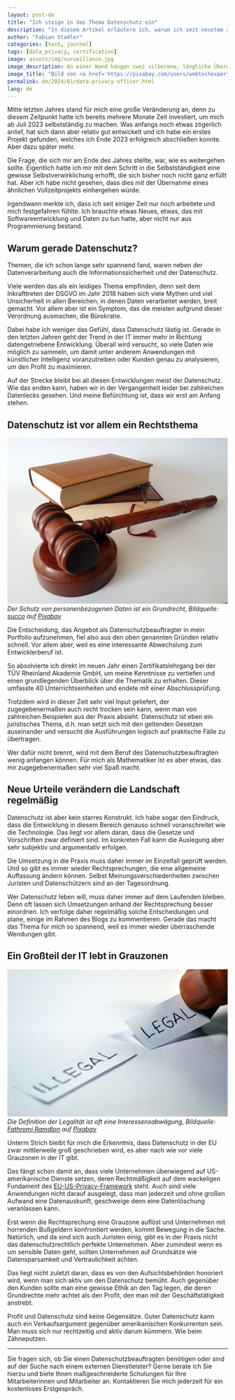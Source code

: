 ```yaml
---
layout: post-de
title: "Ich steige in das Thema Datenschutz ein"
description: "In diesem Artikel erläutere ich, warum ich seit neustem auch als Datenschutzbeauftragter tätig bin und warum ich das Thema wichtig finde."
author: "Fabian Stadler"
categories: [tech, journal]
tags: [data_privacy, certification]
image: assets/img/surveillance.jpg
image_description: An einer Wand hängen zwei silberene, längliche Überwachungskameras, die über Rohre und Kabel mit zwei Stromboxen dahinter verbunden sind. Die erste Kamera ist leicht nach unten rechts geneigt, die zweite Kamera ist etwas höher geneigt, zeigt aber auch nach rechts. Die Wand ist zum größten Teil mit grauem Putz verputzt. Lediglich die Oberkante des Bilds zeigt graue Mauersteine.
image_title: "Bild von <a href='https://pixabay.com/users/webtechexperts-10518280/?utm_source=link-attribution&utm_medium=referral&utm_campaign=image&utm_content=7267551'>Joseph Mucira</a> auf <a href='https://pixabay.com//?utm_source=link-attribution&utm_medium=referral&utm_campaign=image&utm_content=7267551'>Pixabay</a>"
permalink: de/2024/01/data-privacy-officer.html
lang: de
---
```


Mitte letzten Jahres stand für mich eine große Veränderung an, denn zu diesem Zeitpunkt hatte ich bereits mehrere Monate Zeit investiert, um mich ab Juli 2023 selbstständig zu machen. Was anfangs noch etwas zögerlich anlief, hat sich dann aber relativ gut entwickelt und ich habe ein erstes Projekt gefunden, welches ich Ende 2023 erfolgreich abschließen konnte. Aber dazu später mehr.

Die Frage, die sich mir am Ende des Jahres stellte, war, wie es weitergehen sollte. Eigentlich hatte ich mir mit dem Schritt in die Selbstständigkeit eine gewisse Selbstverwirklichung erhofft, die sich bisher noch nicht ganz erfüllt hat. Aber ich habe nicht gesehen, dass dies mit der Übernahme eines ähnlichen Vollzeitprojekts einhergehen würde.

Irgendwann merkte ich, dass ich seit einiger Zeit nur noch arbeitete und mich festgefahren fühlte. Ich brauchte etwas Neues, etwas, das mit Softwareentwicklung und Daten zu tun hatte, aber nicht nur aus Programmierung bestand.

## Warum gerade Datenschutz?

Themen, die ich schon lange sehr spannend fand, waren neben der Datenverarbeitung auch die Informationssicherheit und der Datenschutz.

Viele werden das als ein leidiges Thema empfinden, denn seit dem Inkrafttreten der DSGVO im Jahr 2018 haben sich viele Mythen und viel Unsicherheit in allen Bereichen, in denen Daten verarbeitet werden, breit gemacht. Vor allem aber ist ein Symptom, das die meisten aufgrund dieser Verordnung ausmachen, die Bürokratie.

Dabei habe ich weniger das Gefühl, dass Datenschutz lästig ist. Gerade in den letzten Jahren geht der Trend in der IT immer mehr in Richtung datengetriebene Entwicklung. Überall wird versucht, so viele Daten wie möglich zu sammeln, um damit unter anderem Anwendungen mit künstlicher Intelligenz voranzutreiben oder Kunden genau zu analysieren, um den Profit zu maximieren.

Auf der Strecke bleibt bei all diesen Entwicklungen meist der Datenschutz. Wie das enden kann, haben wir in der Vergangenheit leider bei zahlreichen Datenlecks gesehen. Und meine Befürchtung ist, dass wir erst am Anfang stehen.

## Datenschutz ist vor allem ein Rechtsthema

![Ein Richterhammer liegt auf einem Resonanzblock. Beide bestehen aus dunkelbraunem Holz, vermutlich Eiche. Dahinter liegt ein Stapel aus zwei Büchern. Das obere Buch ist in einem hellbraunen und das untere in einem etwas dunkleren Ledereinband gebunden. Aus dem unteren Buch hängt ein Stofflesezeichen heraus. Alle Dinge liegen auf weißem Hintergrund.](/assets/img/hammer-719066_640.jpg)
_Der Schutz von personenbezogenen Daten ist ein Grundrecht, Bildquelle: [succo](https://pixabay.com/users/succo-96729/?utm_source=link-attribution&utm_medium=referral&utm_campaign=image&utm_content=719066) auf [Pixabay](https://pixabay.com//?utm_source=link-attribution&utm_medium=referral&utm_campaign=image&utm_content=719066)_

Die Entscheidung, das Angebot als Datenschutzbeauftragter in mein Portfolio aufzunehmen, fiel also aus den oben genannten Gründen relativ schnell. Vor allem aber, weil es eine interessante Abwechslung zum Entwicklerberuf ist.

So absolvierte ich direkt im neuen Jahr einen Zertifikatslehrgang bei der TÜV Rheinland Akademie GmbH, um meine Kenntnisse zu vertiefen und einen grundlegenden Überblick über die Thematik zu erhalten. Dieser umfasste 40 Unterrichtseinheiten und endete mit einer Abschlussprüfung.

Trotzdem wird in dieser Zeit sehr viel Input geliefert, der zugegebenermaßen auch recht trocken sein kann, wenn man von zahlreichen Beispielen aus der Praxis absieht. Datenschutz ist eben ein juristisches Thema, d.h. man setzt sich mit den geltenden Gesetzen auseinander und versucht die Ausführungen logisch auf praktische Fälle zu übertragen.

Wer dafür nicht brennt, wird mit dem Beruf des Datenschutzbeauftragten wenig anfangen können. Für mich als Mathematiker ist es aber etwas, das mir zugegebenermaßen sehr viel Spaß macht.

## Neue Urteile verändern die Landschaft regelmäßig

Datenschutz ist aber kein starres Konstrukt. Ich habe sogar den Eindruck, dass die Entwicklung in diesem Bereich genauso schnell voranschreitet wie die Technologie. Das liegt vor allem daran, dass die Gesetze und Vorschriften zwar definiert sind. Im konkreten Fall kann die Auslegung aber sehr subjektiv und argumentativ erfolgen.

Die Umsetzung in die Praxis muss daher immer im Einzelfall geprüft werden. Und so gibt es immer wieder Rechtsprechungen, die eine allgemeine Auffassung ändern können. Selbst Meinungsverschiedenheiten zwischen Juristen und Datenschützern sind an der Tagesordnung.

Wer Datenschutz leben will, muss daher immer auf dem Laufenden bleiben. Denn oft lassen sich Umsetzungen anhand der Rechtsprechung besser einordnen. Ich verfolge daher regelmäßig solche Entscheidungen und plane, einige im Rahmen des Blogs zu kommentieren. Gerade das macht das Thema für mich so spannend, weil es immer wieder überraschende Wendungen gibt.

## Ein Großteil der IT lebt in Grauzonen

![Auf dem Bild ist zu erkennen, wie ein kleiner Papierstreifen mit dem Wort illegal in Großbuchstaben geschrieben auf einem weißen Tisch liegt. Rechts daneben legt gerade jemand einen weiteren Streifen mit dem Wort legal.](/assets/img/legal-1143114_640.jpg)
_Die Definition der Legalität ist oft eine Interessensabwägung, Bildquelle: [Fathromi Ramdlon](https://pixabay.com/users/ramdlon-710044/?utm_source=link-attribution&utm_medium=referral&utm_campaign=image&utm_content=1143114) auf [Pixabay](https://pixabay.com//?utm_source=link-attribution&utm_medium=referral&utm_campaign=image&utm_content=1143114)_

Unterm Strich bleibt für mich die Erkenntnis, dass Datenschutz in der EU zwar mittlerweile groß geschrieben wird, es aber nach wie vor viele Grauzonen in der IT gibt.

Das fängt schon damit an, dass viele Unternehmen überwiegend auf US-amerikanische Dienste setzen, deren Rechtmäßigkeit auf dem wackeligen Fundament des [EU-US-Privacy-Framework](https://de.wikipedia.org/wiki/EU-US_Data_Privacy_Framework) steht. Auch sind viele Anwendungen nicht darauf ausgelegt, dass man jederzeit und ohne großen Aufwand eine Datenauskunft, geschweige denn eine Datenlöschung veranlassen kann.

Erst wenn die Rechtsprechung eine Grauzone auflöst und Unternehmen mit horrenden Bußgeldern konfrontiert werden, kommt Bewegung in die Sache. Natürlich, und da sind sich auch Juristen einig, gibt es in der Praxis nicht das datenschutzrechtlich perfekte Unternehmen. Aber zumindest wenn es um sensible Daten geht, sollten Unternehmen auf Grundsätze wie Datensparsamkeit und Vertraulichkeit achten.

Das liegt nicht zuletzt daran, dass es von den Aufsichtsbehörden honoriert wird, wenn man sich aktiv um den Datenschutz bemüht. Auch gegenüber den Kunden sollte man eine gewisse Ethik an den Tag legen, die deren Grundrechte mehr achtet als den Profit, den man mit der Geschäftstätigkeit anstrebt.

Profit und Datenschutz sind keine Gegensätze. Guter Datenschutz kann auch ein Verkaufsargument gegenüber amerikanischen Konkurrenten sein. Man muss sich nur rechtzeitig und aktiv darum kümmern. Wie beim Zähneputzen.

----

Sie fragen sich, ob Sie einen Datenschutzbeauftragten benötigen oder sind auf der Suche nach einem externen Dienstleister? Gerne berate ich Sie hierzu und biete Ihnen maßgeschneiderte Schulungen für Ihre Mitarbeiterinnen und Mitarbeiter an. Kontaktieren Sie mich jederzeit für ein kostenloses Erstgespräch.

